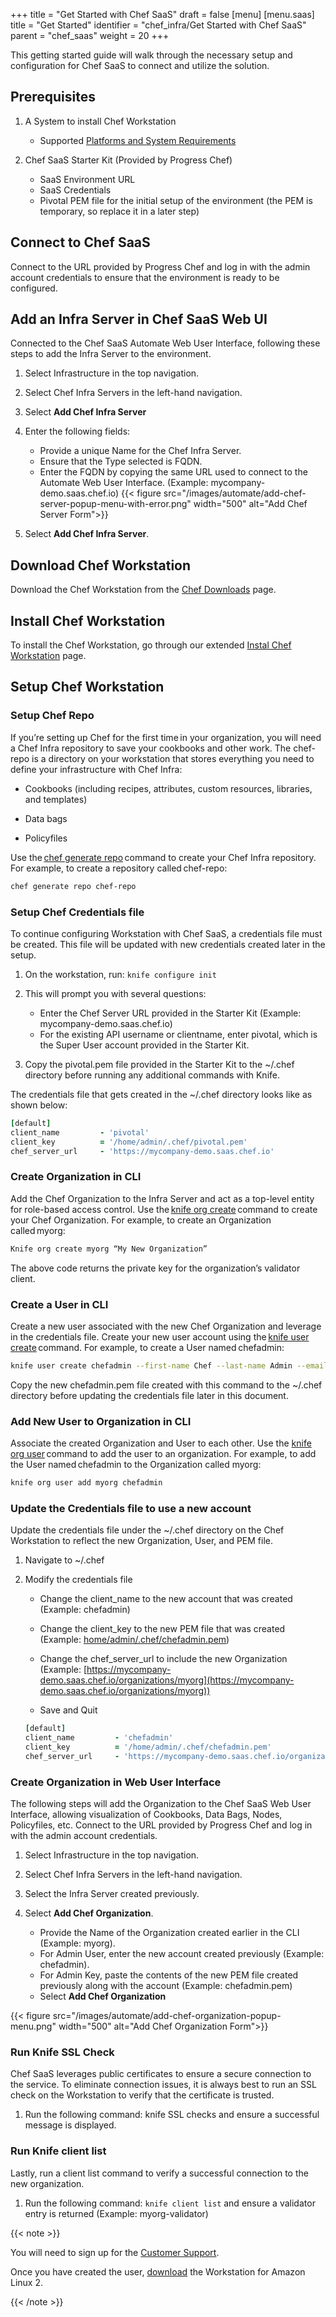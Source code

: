 +++
title = "Get Started with Chef SaaS"
draft = false
[menu]
  [menu.saas]
    title = "Get Started"
    identifier = "chef_infra/Get Started with Chef SaaS"
    parent = "chef_saas"
    weight = 20
+++

This getting started guide will walk through the necessary setup and configuration for Chef SaaS to connect and utilize the solution.

## Prerequisites

1. A System to install Chef Workstation

    * Supported [Platforms and System Requirements](https://docs.chef.io/workstation/install_workstation/)

1. Chef SaaS Starter Kit (Provided by Progress Chef)
    * SaaS Environment URL
    * SaaS Credentials
    * Pivotal PEM file for the initial setup of the environment (the PEM is temporary, so replace it in a later step)

## Connect to Chef SaaS

Connect to the URL provided by Progress Chef and log in with the admin account credentials to ensure that the environment is ready to be configured.

## Add an Infra Server in Chef SaaS Web UI

Connected to the Chef SaaS Automate Web User Interface, following these steps to add the Infra Server to the environment.

1. Select Infrastructure in the top navigation.

1. Select Chef Infra Servers in the left-hand navigation.

1. Select **Add Chef Infra Server**

1. Enter the following fields:

    * Provide a unique Name for the Chef Infra Server.
    * Ensure that the Type selected is FQDN.
    * Enter the FQDN by copying the same URL used to connect to the Automate Web User Interface. (Example: mycompany-demo.saas.chef.io)
      {{< figure src="/images/automate/add-chef-server-popup-menu-with-error.png" width="500" alt="Add Chef Server Form">}}

1. Select **Add Chef Infra Server**.

## Download Chef Workstation

Download the Chef Workstation from the [Chef Downloads](https://downloads.chef.io/tools/workstation) page.

## Install Chef Workstation

To install the Chef Workstation, go through our extended [Instal Chef Workstation](https://docs.chef.io/workstation/install_workstation/) page.

## Setup Chef Workstation

### Setup Chef Repo

If you’re setting up Chef for the first time in your organization, you will need a Chef Infra repository to save your cookbooks and other work. The chef-repo is a directory on your workstation that stores everything you need to define your infrastructure with Chef Infra:

* Cookbooks (including recipes, attributes, custom resources, libraries, and templates)

* Data bags

* Policyfiles

Use the [chef generate repo](https://docs.chef.io/workstation/ctl_chef/#chef-generate-repo) command to create your Chef Infra repository. For example, to create a repository called chef-repo:

```sh
chef generate repo chef-repo
```

### Setup Chef Credentials file

To continue configuring Workstation with Chef SaaS, a credentials file must be created. This file will be updated with new credentials created later in the setup.

1. On the workstation, run: `knife configure init`

1. This will prompt you with several questions:

    * Enter the Chef Server URL provided in the Starter Kit (Example: mycompany-demo.saas.chef.io)
    * For the existing API username or clientname, enter pivotal, which is the Super User account provided in the Starter Kit.

1. Copy the pivotal.pem file provided in the Starter Kit to the ~/.chef directory before running any additional commands with Knife.

The credentials file that gets created in the ~/.chef directory looks like as shown below:

```ruby
[default]
client_name         - 'pivotal'
client_key          = '/home/admin/.chef/pivotal.pem'
chef_server_url     - 'https://mycompany-demo.saas.chef.io'
```

### Create Organization in CLI

Add the Chef Organization to the Infra Server and act as a top-level entity for role-based access control. Use the [knife org create](https://docs.chef.io/workstation/knife_org/) command to create your Chef Organization. For example, to create an Organization called myorg:

```sh
Knife org create myorg “My New Organization”
```

The above code returns the private key for the organization’s validator client.

### Create a User in CLI

Create a new user associated with the new Chef Organization and leverage in the credentials file. Create your new user account using the [knife user create](https://docs.chef.io/workstation/knife_user/) command. For example, to create a User named chefadmin:

```sh
knife user create chefadmin --first-name Chef --last-name Admin --email chefadmin@mycompany.com –password securepassword -f chefadmin.pem
```

Copy the new chefadmin.pem file created with this command to the ~/.chef directory before updating the credentials file later in this document.

### Add New User to Organization in CLI

Associate the created Organization and User to each other. Use the [knife org user](https://docs.chef.io/workstation/knife_org/) command to add the user to an organization. For example, to add the User named chefadmin to the Organization called myorg:

```sh
knife org user add myorg chefadmin
```

### Update the Credentials file to use a new account

Update the credentials file under the ~/.chef directory on the Chef Workstation to reflect the new Organization, User, and PEM file.

1. Navigate to ~/.chef

1. Modify the credentials file

    * Change the client_name to the new account that was created (Example: chefadmin)

    * Change the client_key to the new PEM file that was created (Example: [home/admin/.chef/chefadmin.pem](https://mycompany-demo.saas.chef.io/organizations/myorg))

    * Change the chef_server_url to include the new Organization (Example: [https://mycompany-demo.saas.chef.io/organizations/myorg](https://mycompany-demo.saas.chef.io/organizations/myorg))

    * Save and Quit

    ```ruby
    [default]
    client_name         - 'chefadmin'
    client_key          = '/home/admin/.chef/chefadmin.pem'
    chef_server_url     - 'https://mycompany-demo.saas.chef.io/organization/myorg'
    ```

### Create Organization in Web User Interface

The following steps will add the Organization to the Chef SaaS Web User Interface, allowing visualization of Cookbooks, Data Bags, Nodes, Policyfiles, etc. Connect to the URL provided by Progress Chef and log in with the admin account credentials.

1. Select Infrastructure in the top navigation.

1. Select Chef Infra Servers in the left-hand navigation.

1. Select the Infra Server created previously.

1. Select **Add Chef Organization**.

    * Provide the Name of the Organization created earlier in the CLI (Example: myorg).
    * For Admin User, enter the new account created previously (Example: chefadmin).
    * For Admin Key, paste the contents of the new PEM file created previously along with the account (Example: chefadmin.pem)
    * Select **Add Chef Organization**

{{< figure src="/images/automate/add-chef-organization-popup-menu.png" width="500" alt="Add Chef Organization Form">}}

### Run Knife SSL Check

Chef SaaS leverages public certificates to ensure a secure connection to the service. To eliminate connection issues, it is always best to run an SSL check on the Workstation to verify that the certificate is trusted.

1. Run the following command:  knife SSL checks and ensure a successful message is displayed.

### Run Knife client list

Lastly, run a client list command to verify a successful connection to the new organization.

1. Run the following command: `knife client list` and ensure a validator entry is returned (Example: myorg-validator)

{{< note >}}

You will need to sign up for the [Customer Support](https://community.progress.com/s/supportlink-landing).

Once you have created the user, [download](https://community.progress.com/s/downloads-chef) the Workstation for Amazon Linux 2.

{{< /note >}}
